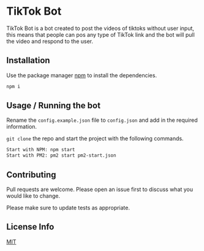 # TikTok Bot

TikTok Bot is a bot created to post the videos of tiktoks without user input, this means that people can pos any type of TikTok link and the bot will pull the video and respond to the user.

## Installation

Use the package manager [npm](https://npmjs.org/) to install the dependencies.

```bash
npm i
```

## Usage / Running the bot
Rename the `config.example.json` file to `config.json` and add in the required information.

`git clone` the repo and start the project with the following commands.
```bash
Start with NPM: npm start
Start with PM2: pm2 start pm2-start.json
```

## Contributing
Pull requests are welcome. Please open an issue first to discuss what you would like to change.

Please make sure to update tests as appropriate.

## License Info
[MIT](https://choosealicense.com/licenses/mit/)
